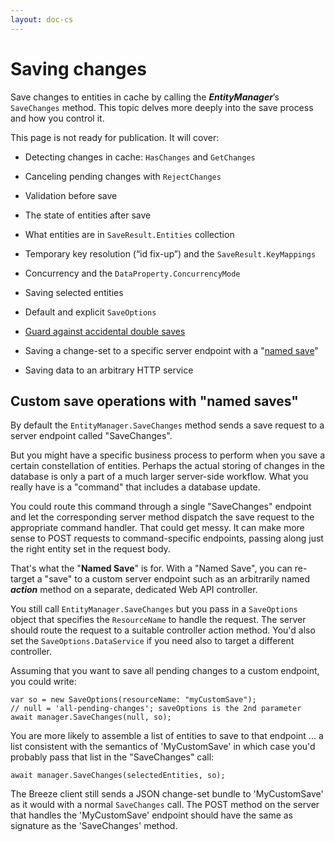 ```yaml
---
layout: doc-cs
---
```


# Saving changes

Save changes to entities in cache by calling the ***EntityManager***’s `SaveChanges` method. This topic delves more deeply into the save process and how you control it.

This page is not ready for publication. It will cover:

- Detecting changes in cache: `HasChanges` and `GetChanges`

- Canceling pending changes with `RejectChanges`

- Validation before save

- The state of entities after save

- What entities are in `SaveResult.Entities` collection

- Temporary key resolution (“id fix-up”) and the `SaveResult.KeyMappings`

- Concurrency and the `DataProperty.ConcurrencyMode`

- Saving selected entities

- Default and explicit `SaveOptions`

- [Guard against accidental double saves](/breeze-sharp-documentation/concurrent-saves)

- Saving a change-set to a specific server endpoint with a "[named save](#NamedSave)"

- Saving data to an arbitrary HTTP service

<a Name="NamedSave"></a>
## Custom save operations with "named saves"

By default the `EntityManager.SaveChanges` method sends a save request to a server endpoint called "SaveChanges".

But you might have a specific business process to perform when you save a certain constellation of entities. Perhaps the actual storing of changes in the database is only a part of a much larger server-side workflow. What you really have is a "command" that includes a database update.

You could route this command through a single "SaveChanges" endpoint and let the corresponding server method dispatch the save request to the appropriate command handler. That could get messy. It can make more sense to POST requests to command-specific endpoints, passing along just the right entity set in the request body.

That's what the "**Named Save**" is for. With a "Named Save", you can re-target a "save" to a custom server endpoint such as an arbitrarily named ***action*** method on a separate, dedicated Web API controller.

You still call `EntityManager.SaveChanges` but you pass in a `SaveOptions` object that specifies the `ResourceName` to handle the request. The server should route the request to a suitable controller action method. You'd also set the `SaveOptions.DataService` if you need also to target a different controller.

Assuming that you want to save all pending changes to a custom endpoint, you could write:

    var so = new SaveOptions(resourceName: "myCustomSave");
    // null = 'all-pending-changes'; saveOptions is the 2nd parameter
    await manager.SaveChanges(null, so); 


You are more likely to assemble a list of entities to save to that endpoint ... a list consistent with the semantics of 'MyCustomSave' in which case you'd probably pass that list in the "SaveChanges" call:

	await manager.SaveChanges(selectedEntities, so); 

The Breeze client still sends a JSON change-set bundle to 'MyCustomSave' as it would with a normal `SaveChanges`  call. The POST method on the server that handles the 'MyCustomSave' endpoint should have the same as signature as the 'SaveChanges' method.



